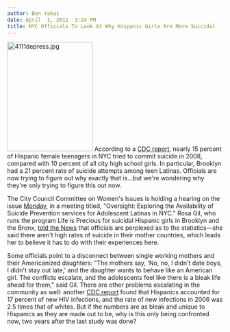 ```yaml
---
author: Ben Yakas
date: April  1, 2011  3:24 PM
title: NYC Officials To Look At Why Hispanic Girls Are More Suicidal
---
```


<p><span class="mt-enclosure mt-enclosure-image" style="display: inline;"> <img alt="4111depress.jpg" src="https://web.archive.org/web/20130318081004im_/http://gothamist.com/attachments/byakas/4111depress.jpg" width="200" height="255" class="image-left"> </span>According to a <a href="https://web.archive.org/web/20130318081004/http://www.nynp.biz/breaking-news/3988-latina-teen-suicide-soars">CDC report</a>, nearly 15 percent of Hispanic female teenagers in NYC tried to commit suicide in 2008, compared with 10 percent of all city high school girls. In particular, Brooklyn had a 21 percent rate of suicide attempts among teen Latinas. Officials are now trying to figure out why exactly that is...but we&apos;re wondering why they&apos;re only trying to figure this out now.</p>

<p>The City Council Committee on Women&apos;s Issues is holding a hearing on the issue <a href="https://web.archive.org/web/20130318081004/http://legistar.council.nyc.gov/MeetingDetail.aspx?ID=139443&amp;GUID=4E2F4F1D-9288-4DED-81ED-04918346A6ED&amp;Options=&amp;Search=">Monday</a>, in a meeting titled, &quot;Oversight: Exploring the Availability of Suicide Prevention services for Adolescent Latinas in NYC.&quot; Rosa Gil, who runs the program Life is Precious for suicidal Hispanic girls in Brooklyn and the Bronx, <a href="https://web.archive.org/web/20130318081004/http://www.nydailynews.com/ny_local/2011/04/01/2011-04-01_nearly_15_of_latina_teens_attempt_suicide_50_higher_than_city_average_for_girls_.html">told the News</a> that officials are perplexed as to the statistics&#x2014;she said there aren&apos;t high rates of suicide in their mother countries, which leads her to believe it has to do with their experiences here.</p>

<p>Some officials point to a disconnect between single working mothers and their Americanized daughters: &quot;The mothers say, &apos;No, no, I didn&apos;t date boys, I didn&apos;t stay out late,&apos; and the daughter wants to behave like an American girl. The conflicts escalate, and the adolescents feel like there is a bleak life ahead for them,&quot; said Gil. There are other problems escalating in the community as well: another <a href="https://web.archive.org/web/20130318081004/http://www.cdc.gov/hiv/hispanics/index.htm">CDC report</a> found that Hispanics accounted for 17 percent of new HIV infections, and the rate of new infections in 2006 was 2.5 times that of whites. But if the numbers are as bleak and unique to Hispanics as they are made out to be, why is this only being confronted now, two years after the last study was done? </p>